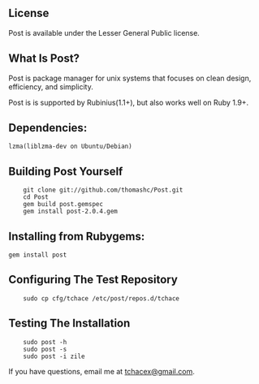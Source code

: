 ## License

Post is available under the Lesser General Public license.

## What Is Post?

Post is package manager for unix systems that focuses on clean design, efficiency, and simplicity.

Post is is supported by Rubinius(1.1+), but also works well on Ruby 1.9+.

## Dependencies:
	lzma(liblzma-dev on Ubuntu/Debian)

## Building Post Yourself

        git clone git://github.com/thomashc/Post.git
        cd Post
        gem build post.gemspec
        gem install post-2.0.4.gem

## Installing from Rubygems:

	gem install post

## Configuring The Test Repository

        sudo cp cfg/tchace /etc/post/repos.d/tchace

## Testing The Installation

        sudo post -h
        sudo post -s
        sudo post -i zile

If you have questions, email me at <tchacex@gmail.com>.
